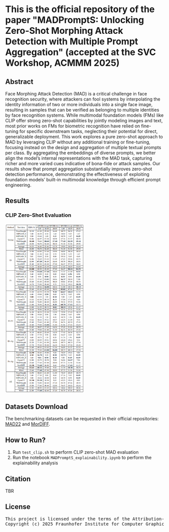 # This is the official repository of the paper "MADPromptS: Unlocking Zero-Shot Morphing Attack Detection with Multiple Prompt Aggregation" (accepted at the SVC Workshop, ACMMM 2025)

## Abstract

Face Morphing Attack Detection (MAD) is a critical challenge in face recognition security, where attackers can fool systems by interpolating the identity information of two or more individuals into a single face image, resulting in samples that can be verified as belonging to multiple identities by face recognition systems. While multimodal foundation models (FMs) like CLIP offer strong zero-shot capabilities by jointly modeling images and text, most prior works on FMs for biometric recognition have relied on fine-tuning for specific downstream tasks, neglecting their potential for direct, generalizable deployment. This work explores a pure zero-shot approach to MAD by leveraging CLIP without any additional training or fine-tuning, focusing instead on the design and aggregation of multiple textual prompts per class. By aggregating the embeddings of diverse prompts, we better align the model’s internal representations with the MAD task, capturing richer and more varied cues indicative of bona-fide or attack samples. Our results show that prompt aggregation substantially improves zero-shot detection performance, demonstrating the effectiveness of exploiting foundation models’ built-in multimodal knowledge through efficient prompt engineering.

## Results
### CLIP Zero-Shot Evaluation
<img src="tables/multi_prompt.png" width="250"/>

## Datasets Download

The benchmarking datasets can be requested in their official repositories: [MAD22](https://github.com/marcohuber/SYN-MAD-2022) and [MorDIFF](https://github.com/naserdamer/MorDIFF).

## How to Run?

1. Run `test_clip.sh` to perform CLIP zero-shot MAD evaluation
2. Run the notebook `MADPromptS_explainability.ipynb` to perform the explainability analysis

## Citation

TBR

## License

<pre>This project is licensed under the terms of the Attribution-NonCommercial 4.0 International (CC BY-NC 4.0) license. 
Copyright (c) 2025 Fraunhofer Institute for Computer Graphics Research IGD Darmstadt </pre>
